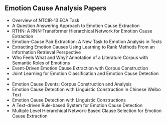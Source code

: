 <h2> Emotion Cause Analysis Papers </h2>

<ul>

                             

 <li><a target="_blank" href="https://github.com/manjunath5496/Emotion-Cause-Analysis-Papers/blob/master/e(1).pdf" style="text-decoration:none;">Overview of NTCIR-13 ECA Task</a></li>

 <li><a target="_blank" href="https://github.com/manjunath5496/Emotion-Cause-Analysis-Papers/blob/master/e(2).pdf" style="text-decoration:none;">A Question Answering Approach to Emotion Cause Extraction</a></li>

<li><a target="_blank" href="https://github.com/manjunath5496/Emotion-Cause-Analysis-Papers/blob/master/e(3).pdf" style="text-decoration:none;">RTHN: A RNN-Transformer Hierarchical Network for Emotion Cause Extraction</a></li>
 <li><a target="_blank" href="https://github.com/manjunath5496/Emotion-Cause-Analysis-Papers/blob/master/e(4).pdf" style="text-decoration:none;">Emotion-Cause Pair Extraction:
A New Task to Emotion Analysis in Texts</a></li>                              
<li><a target="_blank" href="https://github.com/manjunath5496/Emotion-Cause-Analysis-Papers/blob/master/e(5).pdf" style="text-decoration:none;">Extracting Emotion Causes Using Learning to Rank Methods From an Information Retrieval Perspective</a></li>
<li><a target="_blank" href="https://github.com/manjunath5496/Emotion-Cause-Analysis-Papers/blob/master/e(6).pdf" style="text-decoration:none;">Who Feels What and Why?
Annotation of a Literature Corpus with Semantic Roles of Emotions</a></li>
 <li><a target="_blank" href="https://github.com/manjunath5496/Emotion-Cause-Analysis-Papers/blob/master/e(7).pdf" style="text-decoration:none;">Event-Driven Emotion Cause Extraction with Corpus Construction</a></li>

 <li><a target="_blank" href="https://github.com/manjunath5496/Emotion-Cause-Analysis-Papers/blob/master/e(8).pdf" style="text-decoration:none;"> Joint Learning for Emotion Classification and Emotion Cause Detection</a></li>
   <li><a target="_blank" href="https://github.com/manjunath5496/Emotion-Cause-Analysis-Papers/blob/master/e(9).pdf" style="text-decoration:none;"A Co-Attention Neural Network Model for Emotion Cause Analysis with Emotional Context Awareness</a></li>
  
   
 <li><a target="_blank" href="https://github.com/manjunath5496/Emotion-Cause-Analysis-Papers/blob/master/e(10).pdf" style="text-decoration:none;">Emotion Cause Events: Corpus Construction and Analysis</a></li>                              
<li><a target="_blank" href="https://github.com/manjunath5496/Emotion-Cause-Analysis-Papers/blob/master/e(11).pdf" style="text-decoration:none;">Emotion Cause Detection with Linguistic Construction in Chinese Weibo Text</a></li>
<li><a target="_blank" href="https://github.com/manjunath5496/Emotion-Cause-Analysis-Papers/blob/master/e(12).pdf" style="text-decoration:none;">Emotion Cause Detection with Linguistic Constructions</a></li>
<li><a target="_blank" href="https://github.com/manjunath5496/Emotion-Cause-Analysis-Papers/blob/master/e(13).pdf" style="text-decoration:none;">A Text-driven Rule-based System for Emotion Cause Detection</a></li>

<li><a target="_blank" href="https://github.com/manjunath5496/Emotion-Cause-Analysis-Papers/blob/master/e(14).pdf" style="text-decoration:none;">Multiple Level Hierarchical Network-Based Clause Selection for Emotion Cause Extraction</a></li>
</ul>
